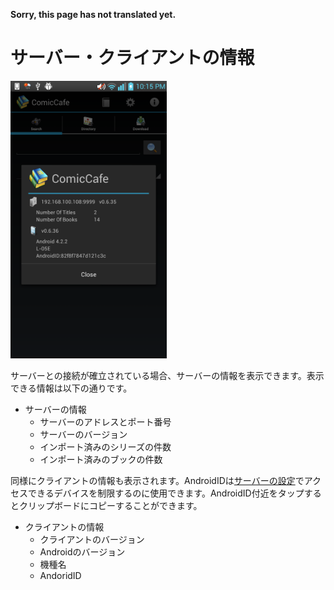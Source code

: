 **Sorry, this page has not translated yet.**

# サーバー・クライアントの情報

<img src='https://raw.githubusercontent.com/burton999dev/ComicCafeHelp/master/images/en/client/Information.png' width='250px'/>
<br>

サーバーとの接続が確立されている場合、サーバーの情報を表示できます。表示できる情報は以下の通りです。

* サーバーの情報
    * サーバーのアドレスとポート番号
    * サーバーのバージョン
    * インポート済みのシリーズの件数
    * インポート済みのブックの件数

同様にクライアントの情報も表示されます。AndroidIDは[サーバーの設定](../../Server/BasicOperations/Settings.mkd)でアクセスできるデバイスを制限するのに使用できます。AndroidID付近をタップするとクリップボードにコピーすることができます。

* クライアントの情報
    * クライアントのバージョン
    * Androidのバージョン
    * 機種名
    * AndoridID

